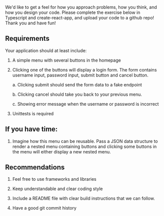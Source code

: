 We'd like to get a feel for how you approach problems, how you think, and how you design your code.
Please complete the exercise below in Typescript and create-react-app, and upload your code to a github repo!
Thank you and have fun!

## Requirements
Your application should at least include: 
1. A simple menu with several buttons in the homepage
   
2. Clicking one of the buttons will display a login form. The form contains username input, password input, submit button and cancel button.
    
    a. Clicking submit should send the form data to a fake endpoint
        
    b. Clicking cancel should take you back to your previous menu.
        
    c. Showing error message when the username or password is incorrect

3. Unittests is required

## If you have time:
1. Imagine how this menu can be reusable. Pass a JSON data structure to render a nested menu containing buttons and clicking some buttons in the menu will either display a new nested menu.
   
## Recommendations
1. Feel free to use frameworks and libraries
    
2. Keep understandable and clear coding style

3. Include a README file with clear build instructions that we can follow.

4. Have a good git commit history